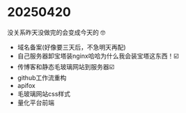 # 20250420

没关系昨天没做完的会变成今天的 🤓

- 域名备案(好像要三天后，不急明天再配)
- 自己服务器卸宝塔装nginx哈哈为什么我会装宝塔这东西！☑️
- 传博客和静态毛玻璃网站到服务器☑️
- github工作流重构
- apifox
- 毛玻璃网站css样式
- 量化平台前端